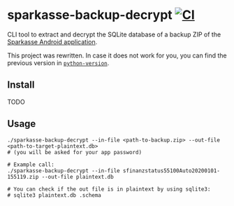 # sparkasse-backup-decrypt [![CI](https://github.com/nikeee/sparkasse-backup-decrypt/actions/workflows/CI.yml/badge.svg)](https://github.com/nikeee/sparkasse-backup-decrypt/actions/workflows/CI.yml)

CLI tool to extract and decrypt the SQLite database of a backup ZIP of the [Sparkasse Android application](https://play.google.com/store/apps/details?id=com.starfinanz.smob.android.sfinanzstatus).

This project was rewritten. In case it does not work for you, you can find the previous version in [`python-version`](./python-version).

## Install
TODO

## Usage
```shell
./sparkasse-backup-decrypt --in-file <path-to-backup.zip> --out-file <path-to-target-plaintext.db>
# (you will be asked for your app password)

# Example call:
./sparkasse-backup-decrypt --in-file sfinanzstatus55100Auto20200101-155119.zip --out-file plaintext.db

# You can check if the out file is in plaintext by using sqlite3:
# sqlite3 plaintext.db .schema
```
